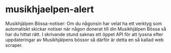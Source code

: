 # musikhjaelpen-alert
Musikhjälpen Bössa-notiser: Om du någonsin har velat ha ett verktyg som automatiskt skickar notiser när någon donerat till din Musikhjälpen Bössa så har du hittat rätt. I skrivande stund saknas ett öppet API för att lyssna efter uppdateringar av Musikhjälpens bössor så därför är detta en så kallad web scraper.
